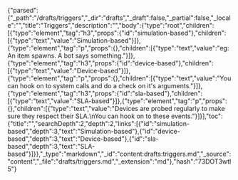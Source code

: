 {"parsed":{"_path":"/drafts/triggers","_dir":"drafts","_draft":false,"_partial":false,"_locale":"","title":"Triggers","description":"","body":{"type":"root","children":[{"type":"element","tag":"h3","props":{"id":"simulation-based"},"children":[{"type":"text","value":"Simulation-based"}]},{"type":"element","tag":"p","props":{},"children":[{"type":"text","value":"eg: An item spawns. A bot says something."}]},{"type":"element","tag":"h3","props":{"id":"device-based"},"children":[{"type":"text","value":"Device-based"}]},{"type":"element","tag":"p","props":{},"children":[{"type":"text","value":"You can hook on to system calls and do a check on it's arguments."}]},{"type":"element","tag":"h3","props":{"id":"sla-based"},"children":[{"type":"text","value":"SLA-based"}]},{"type":"element","tag":"p","props":{},"children":[{"type":"text","value":"Devices are probed regularly to make sure they respect their SLA.\nYou can hook on to these events."}]}],"toc":{"title":"","searchDepth":2,"depth":2,"links":[{"id":"simulation-based","depth":3,"text":"Simulation-based"},{"id":"device-based","depth":3,"text":"Device-based"},{"id":"sla-based","depth":3,"text":"SLA-based"}]}},"_type":"markdown","_id":"content:drafts:triggers.md","_source":"content","_file":"drafts/triggers.md","_extension":"md"},"hash":"73DOT3wtI5"}